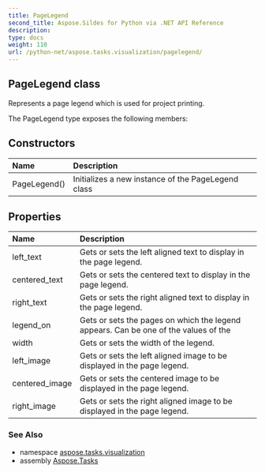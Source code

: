 ```yaml
---
title: PageLegend
second_title: Aspose.Sildes for Python via .NET API Reference
description: 
type: docs
weight: 110
url: /python-net/aspose.tasks.visualization/pagelegend/
---
```


## PageLegend class

Represents a page legend which is used for project printing.

The PageLegend type exposes the following members:
## Constructors
| Name | Description |
| :- | :- |
|PageLegend()|Initializes a new instance of the PageLegend class|
## Properties
| Name | Description |
| :- | :- |
|left_text|Gets or sets the left aligned text to display in the page legend.|
|centered_text|Gets or sets the centered text to display in the page legend.|
|right_text|Gets or sets the right aligned text to display in the page legend.|
|legend_on|Gets or sets the pages on which the legend appears. Can be one of the values of the|
|width|Gets or sets the width of the legend.|
|left_image|Gets or sets the left aligned image to be displayed in the page legend.|
|centered_image|Gets or sets the centered image to be displayed in the page legend.|
|right_image|Gets or sets the right aligned image to be displayed in the page legend.|

### See Also

* namespace [aspose.tasks.visualization](/python-net/aspose.tasks.visualization/)
* assembly [Aspose.Tasks](/tasks/python-net/)

